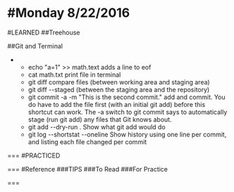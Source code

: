 #Monday 8/22/2016
===
#LEARNED
##Treehouse


##Git and Terminal
* <!-- CH 6 - _Learn Git in a Month of Lunches_ -->
  - echo "a=1" >> math.text    adds a line to eof
  - cat math.txt     print file in terminal
  - git diff    compare files (between working area and staging area)
  - git diff --staged     (between the staging area and the repository)
  - git commit -a -m "This is the second commit."   add and commit. You do have to add the file first (with an initial git add) before this shortcut can work. The -a switch to git commit says to automatically stage (run git add) any files that Git knows about.
  - git add --dry-run .	Show what git add would do
  - git log --shortstat --oneline	Show history using one line per commit, and listing each file changed per commit

===
#PRACTICED

===
#Reference
###TIPS
###To Read
###For Practice

===
